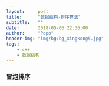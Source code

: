 ```yaml
---
layout:     post
title:      "数据结构-排序算法"
subtitle:   ""
date:       2018-05-06 22:36:00
author:     "Popo"
header-img: "img/bg/bg_xingkong5.jpg"
tags:
    - c++
	- 数据结构
---
```



### 冒泡排序